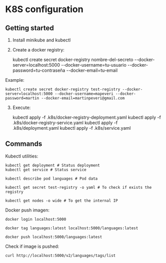 K8S configuration
=================

Getting started
---------------

1. Install minikube and kubectl

2. Create a docker registry:

    kubectl create secret docker-registry nombre-del-secreto --docker-server=localhost:5000 --docker-username=tu-usuario --docker-password=tu-contraseña --docker-email=tu-email

  Example:

    kubectl create secret docker-registry test-registry --docker-server=localhost:5000 --docker-username=mapeveri --docker-password=martin --docker-email=martinpeveri@gmail.com

3. Execute:

    kubectl apply -f .k8s/docker-registry-deployment.yaml
    kubectl apply -f .k8s/docker-registry-service.yaml
    kubectl apply -f .k8s/deployment.yaml
    kubectl apply -f .k8s/service.yaml


Commands
--------

Kubectl utilities:

    kubectl get deployment # Status deployment
    kubectl get service # Status service

    kubectl describe pod languages # Pod data

    kubectl get secret test-registry -o yaml # To check if exists the registry

    kubectl get nodes -o wide # To get the internal IP

Docker push imagen:

    docker login localhost:5000

    docker tag languages:latest localhost:5000/languages:latest

    docker push localhost:5000/languages:latest

Check if image is pushed:

    curl http://localhost:5000/v2/languages/tags/list
